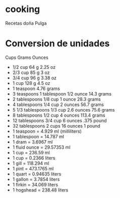 # cooking
Recetas doña Pulga

# Conversion de unidades
Cups	Grams	Ounces
- 1/2 cup	64 g	2.25 oz
- 2/3 cup	85 g	3 oz
- 3/4 cup	96 g	3.38 oz
- 1 cup		128 g	4.5 oz
- 1 teaspoon	4.76 grams
- 3 teaspoons	 1 tablespoon	 1/2 ounce	 14.3 grams
- 2 tablespoons	1/8 cup	 1 ounce	 28.3 grams
- 4 tablespoons	 1/4 cup	 2 ounces	 56.7 grams
- 5 1/3 tablespoons	 1/3 cup	 2.6 ounces	 75.6 grams
- 8 tablespoons	 1/2 cup	 4 ounces	 113.4 grams
- 12 tablespoons	 3/4 cup	 6 ounces	 .375 pound
- 32 tablespoons	 2 cups	 16 ounces	 1 pound
- 1 teaspoon = 4.929 ml (milliliters)
- 1 tablespoon = 14.787 ml
- 1 dram = 3.6967 ml
- 1 fluid ounce = 29.57353 ml
- 1 cup = 236.59 ml
- 1 cup = 0.2366 liters
- 1 gill = 118.294 ml
- 1 pint = 473.1765 ml
- 1 quart = 0.94635 liters
- 1 gallon = 3.7854 liters
- 1 firkin = 34.069 liters
- 1 hogshead = 238.48 liters
